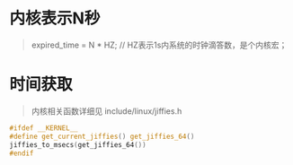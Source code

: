 # 内核表示N秒
> expired_time = N * HZ; // HZ表示1s内系统的时钟滴答数，是个内核宏；   
# 时间获取
> 内核相关函数详细见 include/linux/jiffies.h   
```c
#ifdef __KERNEL__
#define get_current_jiffies() get_jiffies_64()
jiffies_to_msecs(get_jiffies_64())
#endif
```
